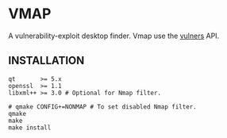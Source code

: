 # VMAP

A vulnerability-exploit desktop finder. Vmap use the [vulners](https://vulners.com/api/v3/) API.

## INSTALLATION

```shell
qt       >= 5.x
openssl  >= 1.1
libxml++ >= 3.0 # Optional for Nmap filter.
```
```shell
# qmake CONFIG+=NONMAP # To set disabled Nmap filter.
qmake
make
make install
```
